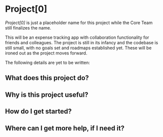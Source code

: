 # Project[0]

*Project[0]* is just a placeholder name for this project while the Core Team still finalizes the name.

This will be an expense tracking app with collaboration functionality for friends and colleagues. The project is still in its infancy and the codebase is still small, with no goals set and roadmaps established yet. These will be ironed out as the project moves forward.

The following details are yet to be written:

## What does this project do?

## Why is this project useful?

## How do I get started?

## Where can I get more help, if I need it?

